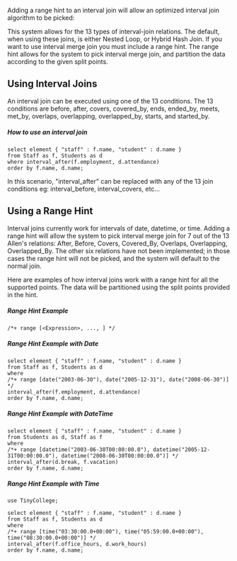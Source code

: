 <!--
 ! Licensed to the Apache Software Foundation (ASF) under one
 ! or more contributor license agreements.  See the NOTICE file
 ! distributed with this work for additional information
 ! regarding copyright ownership.  The ASF licenses this file
 ! to you under the Apache License, Version 2.0 (the
 ! "License"); you may not use this file except in compliance
 ! with the License.  You may obtain a copy of the License at
 !
 !   http://www.apache.org/licenses/LICENSE-2.0
 !
 ! Unless required by applicable law or agreed to in writing,
 ! software distributed under the License is distributed on an
 ! "AS IS" BASIS, WITHOUT WARRANTIES OR CONDITIONS OF ANY
 ! KIND, either express or implied.  See the License for the
 ! specific language governing permissions and limitations
 ! under the License.
 !-->

Adding a range hint to an interval join will allow an optimized interval join algorithm to be picked:

    
This system allows for the 13 types of interval-join relations. The default, when using these joins, is either Nested 
Loop, or Hybrid Hash Join. If you want to use interval merge join you must include a range hint. The 
range hint allows for the system to pick interval merge join, and partition the data according to the given split 
points.

## <a id="Using_interval_joins">Using Interval Joins</a>
An interval join can be executed using one of the 13 conditions. The 13 conditions are before, after, covers, 
covered_by, ends, ended_by, meets, met_by, overlaps, overlapping, overlapped_by, starts, and started_by.

##### How to use an interval join

    select element { "staff" : f.name, "student" : d.name }
    from Staff as f, Students as d
    where interval_after(f.employment, d.attendance)
    order by f.name, d.name;
    
In this scenario, "interval_after" can be replaced with any of the 13 join conditions eg: interval_before, 
interval_covers, etc...

## <a id="Range_hint">Using a Range Hint</a>

Interval joins currently work for intervals of date, datetime, or time. Adding  a range hint 
will allow the system to pick interval merge join for 7 out of the 13 Allen's relations: After, 
Before, Covers, Covered_By, Overlaps, Overlapping, Overlapped_By. The other six relations have
not been implemented; in those cases the range hint will not be picked, and the system will default
to the normal join.

Here are examples of how interval joins work with a range hint for all the supported points.
The data will be partitioned using the split points provided in the hint. 

##### Range Hint Example

    /*+ range [<Expression>, ..., ] */


##### Range Hint Example with Date

    select element { "staff" : f.name, "student" : d.name }
    from Staff as f, Students as d
    where
    /*+ range [date("2003-06-30"), date("2005-12-31"), date("2008-06-30")] */
    interval_after(f.employment, d.attendance)
    order by f.name, d.name;

##### Range Hint Example with DateTime

    select element { "staff" : f.name, "student" : d.name }
    from Students as d, Staff as f
    where
    /*+ range [datetime("2003-06-30T00:00:00.0"), datetime("2005-12-31T00:00:00.0"), datetime("2008-06-30T00:00:00.0")] */
    interval_after(d.break, f.vacation)
    order by f.name, d.name;

##### Range Hint Example with Time

    use TinyCollege;
    
    select element { "staff" : f.name, "student" : d.name }
    from Staff as f, Students as d
    where
    /*+ range [time("03:30:00.0+00:00"), time("05:59:00.0+00:00"), time("08:30:00.0+00:00")] */
    interval_after(f.office_hours, d.work_hours)
    order by f.name, d.name;


